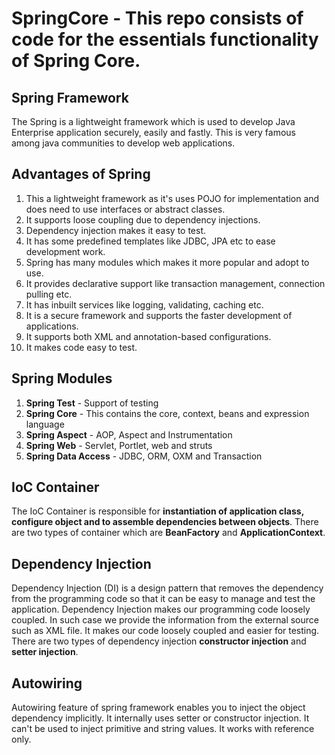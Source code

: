 # SpringCore - This repo consists of code for the essentials functionality of Spring Core.

## Spring Framework
The Spring is a lightweight framework which is used to develop Java Enterprise application securely, easily and fastly. 
This is very famous among java communities to develop web applications.

## Advantages of Spring
1. This a lightweight framework as it's uses POJO for implementation and does need to use interfaces or abstract classes. 
2. It supports loose coupling due to dependency injections.
3. Dependency injection makes it easy to test.
4. It has some predefined templates like JDBC, JPA etc to ease development work.
5. Spring has many modules which makes it more popular and adopt to use.
6. It provides declarative support like transaction management, connection pulling etc.
7. It has inbuilt services like logging, validating, caching etc.
8. It is a secure framework and supports the faster development of applications. 
9. It supports both XML and annotation-based configurations.
7. It makes code easy to test.

## Spring Modules
1. **Spring Test** - Support of testing
2. **Spring Core** - This contains the core, context, beans and expression language
3. **Spring Aspect** - AOP, Aspect and Instrumentation
4. **Spring Web** - Servlet, Portlet, web and struts
5. **Spring Data Access** - JDBC, ORM, OXM and Transaction

## IoC Container
The IoC Container is responsible for **instantiation of application class, configure object  and to assemble dependencies between objects**.
There are two types of container which are **BeanFactory** and **ApplicationContext**.

## Dependency Injection
Dependency Injection (DI) is a design pattern that removes the dependency from the programming code so that it can be easy to manage and test the application.
Dependency Injection makes our programming code loosely coupled. In such case we provide the information from the external source such as XML file.
It makes our code loosely coupled and easier for testing. There are two types of dependency injection **constructor injection** and **setter injection**.

## Autowiring
Autowiring feature of spring framework enables you to inject the object dependency implicitly. It internally uses setter or constructor injection.
It can't be used to inject primitive and string values. It works with reference only.
